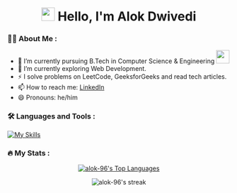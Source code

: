 <div>
  <h1 align="center"> <img src="https://media.giphy.com/media/hvRJCLFzcasrR4ia7z/giphy.gif" width="30px"/>
  Hello, I'm Alok Dwivedi</h1>
</div>


### 🧑‍💻 About Me :

- 🔭 I’m currently pursuing B.Tech in Computer Science & Engineering <img src="https://media.giphy.com/media/WUlplcMpOCEmTGBtBW/giphy.gif" width="30">
- 🌱 I’m currently exploring Web Development.
- ⚡ I solve problems on LeetCode, GeeksforGeeks and read tech articles.
- 📫 How to reach me: [LinkedIn](https://www.linkedin.com/in/alok-dwivedi-4347801b8/)
- 😄 Pronouns: he/him



### 🛠️ Languages and Tools :
[![My Skills](https://skillicons.dev/icons?i=c,cpp,html,css,js,react,nodejs,express,mongodb,firebase,xd,vscode,git,chakraui)](https://skillicons.dev)


### 🔥 My Stats :
<p align="center">
  <a href="https://github.com/alok-96/github-readme-stats"><img alt="alok-96's Top Languages" src="https://github-readme-stats-sigma-five.vercel.app/api/top-langs/?username=alok-96&langs_count=8&count_private=true&layout=compact&theme=dark&background=000000" /></a>
</p>

<p align="center">
    <img src="http://github-readme-streak-stats.herokuapp.com?user=alok-96&theme=dark&background=000000)](https://git.io/streak-stats" alt="alok-96's streak">
</p>



